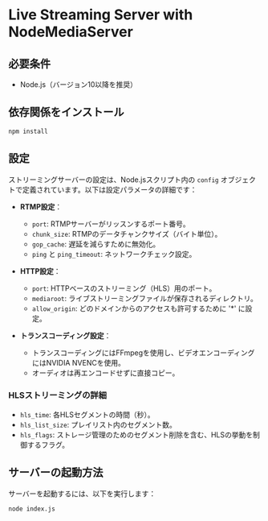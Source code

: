 
# Live Streaming Server with NodeMediaServer

## 必要条件

- Node.js（バージョン10以降を推奨）

## 依存関係をインストール




   ```bash
   npm install
   ```


## 設定

ストリーミングサーバーの設定は、Node.jsスクリプト内の `config` オブジェクトで定義されています。以下は設定パラメータの詳細です：

- **RTMP設定**：
  - `port`: RTMPサーバーがリッスンするポート番号。
  - `chunk_size`: RTMPのデータチャンクサイズ（バイト単位）。
  - `gop_cache`: 遅延を減らすために無効化。
  - `ping` と `ping_timeout`: ネットワークチェック設定。

- **HTTP設定**：
  - `port`: HTTPベースのストリーミング（HLS）用のポート。
  - `mediaroot`: ライブストリーミングファイルが保存されるディレクトリ。
  - `allow_origin`: どのドメインからのアクセスも許可するために '*' に設定。

- **トランスコーディング設定**：
  - トランスコーディングにはFFmpegを使用し、ビデオエンコーディングにはNVIDIA NVENCを使用。
  - オーディオは再エンコードせずに直接コピー。

### HLSストリーミングの詳細

- `hls_time`: 各HLSセグメントの時間（秒）。
- `hls_list_size`: プレイリスト内のセグメント数。
- `hls_flags`: ストレージ管理のためのセグメント削除を含む、HLSの挙動を制御するフラグ。

## サーバーの起動方法

サーバーを起動するには、以下を実行します：

```bash
node index.js
```